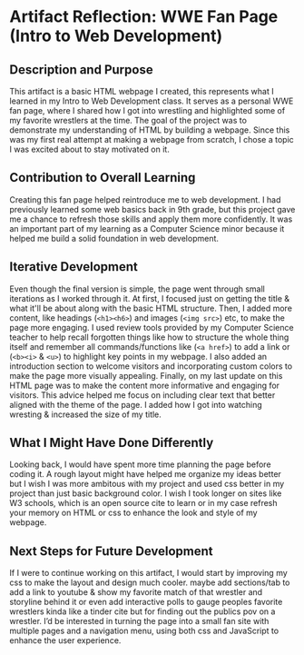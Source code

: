 # Artifact Reflection: WWE Fan Page (Intro to Web Development)

## Description and Purpose
This artifact is a basic HTML webpage I created, this represents what I learned in my Intro to Web Development class. It serves as a personal WWE fan page, where I shared how I got into wrestling and highlighted some of my favorite wrestlers at the time. The goal of the project was to demonstrate my understanding of HTML by building a webpage. Since this was my first real attempt at making a webpage from scratch, I chose a topic I was excited about to stay motivated on it.

## Contribution to Overall Learning
Creating this fan page helped reintroduce me to web development. I had previously learned some web basics back in 9th grade, but this project gave me a chance to refresh those skills and apply them more confidently. It was an important part of my learning as a Computer Science minor because it helped me build a solid foundation in web development.

## Iterative Development
Even though the final version is simple, the page went through small iterations as I worked through it. At first, I focused just on getting the title & what it'll be about along with the basic HTML structure. Then, I added more content, like headings (```<h1><h6>```) and images (```<img src>```) etc, to make the page more engaging. I used review tools provided by my Computer Science teacher to help recall forgotten things like how to structure the whole thing itself and remember all commands/functions like (```<a href>```) to add a link or (```<b><i>``` & ```<u>```) to highlight key points in my webpage. I also added an introduction section to welcome visitors and incorporating custom colors to make the page more visually appealing. Finally, on my last update on this HTML page was to make the content more informative and engaging for visitors. This advice helped me focus on including clear text that better aligned with the theme of the page. I added how I got into watching wresting & increased the size of my title.

## What I Might Have Done Differently
Looking back, I would have spent more time planning the page before coding it. A rough layout might have helped me organize my ideas better but I wish I was more ambitous with my project and used css better in my project than just basic background color. I wish I took longer on sites like W3 schools, which is an open source cite to learn or in my case refresh your memory on HTML or css to enhance the look and style of my webpage.

## Next Steps for Future Development
If I were to continue working on this artifact, I would start by improving my css to make the layout and design much cooler. maybe add sections/tab to add a link to youtube & show my favorite match of that wrestler and storyline behind it or even add interactive polls to gauge peoples favorite wrestlers kinda like a tinder cite but for finding out the publics pov on a wrestler. I’d be interested in turning the page into a small fan site with multiple pages and a navigation menu, using both css and JavaScript to enhance the user experience.
